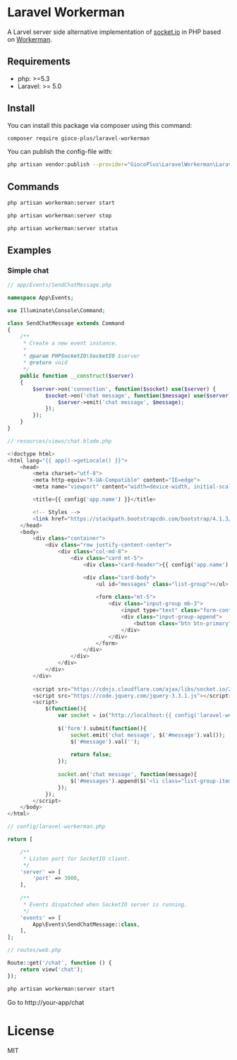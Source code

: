 # Laravel Workerman

A Larvel server side alternative implementation of [socket.io](https://github.com/socketio/socket.io) in PHP based on [Workerman](https://github.com/walkor/Workerman).<br>

## Requirements

- php: >=5.3
- Laravel: >= 5.0

## Install

You can install this package via composer using this command:

```bash
composer require gioco-plus/laravel-workerman
```

You can publish the config-file with:

```bash
php artisan vendor:publish --provider="GiocoPlus\LaravelWorkerman\LaravelWorkermanServiceProvider" --tag="config"
```

## Commands

```bash
php artisan workerman:server start
```

```bash
php artisan workerman:server stop
```

```bash
php artisan workerman:server status
```

## Examples

### Simple chat

```php
// app/Events/SendChatMessage.php

namespace App\Events;

use Illuminate\Console\Command;

class SendChatMessage extends Command
{
    /**
     * Create a new event instance.
     *
     * @param PHPSocketIO\SocketIO $server
     * @return void
     */
    public function __construct($server)
    {
		$server->on('connection', function($socket) use($server) {
			$socket->on('chat message', function($message) use($server) {
				$server->emit('chat message', $message);
			});
		});
    }
}
```

```php
// resources/views/chat.blade.php

<!doctype html>
<html lang="{{ app()->getLocale() }}">
    <head>
        <meta charset="utf-8">
        <meta http-equiv="X-UA-Compatible" content="IE=edge">
        <meta name="viewport" content="width=device-width, initial-scale=1">

        <title>{{ config('app.name') }}</title>

        <!-- Styles -->
		<link href="https://stackpath.bootstrapcdn.com/bootstrap/4.1.3/css/bootstrap.min.css" rel="stylesheet">
    </head>
    <body>
		<div class="container">
			<div class="row justify-content-center">
				<div class="col-md-8">
					<div class="card mt-5">
						<div class="card-header">{{ config('app.name') }}</div>

						<div class="card-body">
							<ul id="messages" class="list-group"></ul>
				
							<form class="mt-5">
								<div class="input-group mb-3">
									<input type="text" class="form-control" id="message" autocomplete="off" placeholder="Message">
									<div class="input-group-append">
										<button class="btn btn-primary" type="submit">Send</button>
									</div>
								</div>
							</form>
						</div>
					</div>
				</div>
			</div>
		</div>
		
		<script src="https://cdnjs.cloudflare.com/ajax/libs/socket.io/2.1.1/socket.io.js"></script>
		<script src="https://code.jquery.com/jquery-3.3.1.js"></script>
		<script>
			$(function(){
				var socket = io("http://localhost:{{ config('laravel-workerman.server.port') }}");
				
				$('form').submit(function(){
					socket.emit('chat message', $('#message').val());
					$('#message').val('');
					
					return false;
				});
				
				socket.on('chat message', function(message){
					$('#messages').append($('<li class="list-group-item">').text(message));
				});
			});
		</script>
    </body>
</html>
```

```php
// config/laravel-workerman.php

return [

    /**
     * Listen port for SocketIO client.
     */
    'server' => [
		'port' => 3000,
	],
	
	/**
	 * Events dispatched when SocketIO server is running.
	 */
	'events' => [
		App\Events\SendChatMessage::class,
	],
];
```

```php
// routes/web.php

Route::get('/chat', function () {
    return view('chat');
});
```

```bash
php artisan workerman:server start
```

Go to http://your-app/chat

# License
MIT
